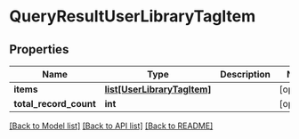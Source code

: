 # QueryResultUserLibraryTagItem

## Properties
Name | Type | Description | Notes
------------ | ------------- | ------------- | -------------
**items** | [**list[UserLibraryTagItem]**](UserLibraryTagItem.md) |  | [optional] 
**total_record_count** | **int** |  | [optional] 

[[Back to Model list]](../README.md#documentation-for-models) [[Back to API list]](../README.md#documentation-for-api-endpoints) [[Back to README]](../README.md)

